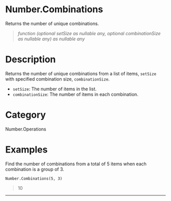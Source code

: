 ﻿# Number.Combinations
Returns the number of unique combinations.
> _function (optional setSize as nullable any, optional combinationSize as nullable any) as nullable any_
# Description 
Returns the number of unique combinations from a list of items, <code>setSize</code> with specified combination size, <code>combinationSize</code>.
<ul>
    <li><code>setSize</code>: The number of items in the list.</li>
    <li><code>combinationSize</code>: The number of items in each combination.</li>
</ul>

# Category 
Number.Operations
# Examples 
Find the number of combinations from a total of 5 items when each combination is a group of 3.
```
Number.Combinations(5, 3)
```
> 10
***
